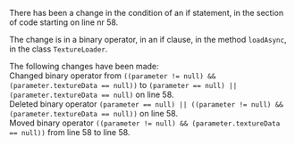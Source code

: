 There has been a change in the condition of an if statement, in the section of code starting on line nr 58.
  
The change is in a binary operator, in an if clause, in the method ```loadAsync```, in the class ```TextureLoader```.
  
The following changes have been made:  
Changed binary operator from ```((parameter != null) && (parameter.textureData == null))``` to ```(parameter == null) || (parameter.textureData == null)``` on line 58.  
Deleted binary operator ```(parameter == null) || ((parameter != null) && (parameter.textureData == null))``` on line 58.  
Moved binary operator ```((parameter != null) && (parameter.textureData == null))``` from line 58 to line 58.  
